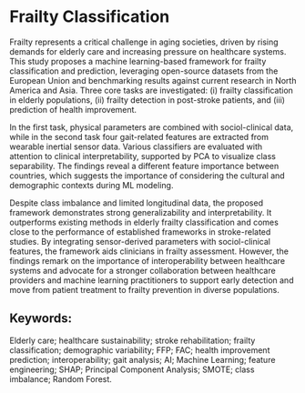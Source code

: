 # Frailty Classification
Frailty represents a critical challenge in aging societies, driven by rising demands for elderly care and increasing pressure on healthcare systems. This study proposes a machine learning-based framework for frailty classification and prediction, leveraging open-source datasets from the European Union and benchmarking results against current research in North America and Asia. Three core tasks are investigated: (i) frailty classification in elderly populations, (ii) frailty detection in post-stroke patients, and (iii) prediction of health improvement.

In the first task, physical parameters are combined with sociol-clinical data, while in the second task four gait-related features are extracted from wearable inertial sensor data. Various classifiers are evaluated with attention to clinical interpretability, supported by PCA to visualize class separability. The findings reveal a different feature importance between countries, which suggests the importance of considering the cultural and demographic contexts during ML modeling. 

Despite class imbalance and limited longitudinal data, the proposed framework demonstrates strong generalizability and interpretability. It outperforms existing methods in elderly frailty classification and comes close to the performance of established frameworks in stroke-related studies.
By integrating sensor-derived parameters with sociol-clinical features, the framework aids clinicians in frailty assessment. However, the findings remark on the importance of interoperability between healthcare systems and advocate for a stronger collaboration between healthcare providers and machine learning practitioners to support early detection and move from patient treatment to frailty prevention in diverse populations.

## Keywords: 
Elderly care; healthcare sustainability; stroke rehabilitation; frailty classification; demographic variability; FFP; FAC; health improvement prediction;  interoperability; gait analysis; AI; Machine Learning; feature engineering; SHAP; Principal Component Analysis;  SMOTE; class imbalance; Random Forest.
